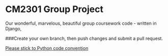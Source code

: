CM2301 Group Project
====================

Our wonderful, marvelous, beautiful group coursework code - written in Django,

###Create your own branch, then push changes and submit a pull request.

[Please stick to Python code convention](http://www.python.org/dev/peps/pep-0008/)
